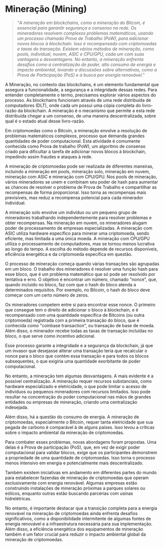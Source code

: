 # Mineração (Mining)

>"*A mineração em blockchains, como a mineração do Bitcoin, é essencial para garantir segurança e consenso na rede. Os mineradores resolvem complexos problemas matemáticos, usando um processo chamado Prova de Trabalho (PoW), para adicionar novos blocos à blockchain. Isso é recompensado com criptomoedas e taxas de transação. Existem vários métodos de mineração, como pools, individual, nuvem, ASIC e CPU/GPU, cada um com suas vantagens e desvantagens. No entanto, a mineração enfrenta desafios como a centralização de poder, alto consumo de energia e impacto ambiental, levando a discussões sobre alternativas, como a Prova de Participação (PoS) e a busca por energia renovável.*"

A Mineração, no contexto das blockchains, é um elemento fundamental que assegura a funcionalidade, a segurança e a integridade dessas redes. Para entender completamente o termo, precisamos explorar vários aspectos do processo. As blockchains funcionam através de uma rede distribuída de computadores (DLT), onde cada um possui uma cópia completa do livro-razão da blockchain. A mineração é o mecanismo que permite a esta rede distribuída chegar a um consenso, de uma maneira descentralizada, sobre qual é o estado atual desse livro-razão.

Em criptomoedas como o Bitcoin, a mineração envolve a resolução de problemas matemáticos complexos, processo que demanda grandes quantidades de poder computacional. Esta atividade é comumente conhecida como Prova de trabalho (PoW), um algoritmo de consenso criado para dificultar a tarefa de adicionar novos blocos à blockchain, impedindo assim fraudes e ataques à rede.

A mineração de criptomoedas pode ser realizada de diferentes maneiras, incluindo a mineração em pools, mineração solo, mineração em nuvem, mineração com ASIC e mineração com CPU/GPU. Nos pools de mineração, vários mineradores se unem e combinam seu poder de hash para aumentar as chances de resolver o problema de Prova de Trabalho e compartilhar as recompensas de forma proporcional. Isso torna as recompensas mais previsíveis, mas reduz a recompensa potencial para cada minerador individual. 

A mineração solo envolve um indivíduo ou um pequeno grupo de mineradores trabalhando independentemente para resolver problemas e obter recompensas. Na mineração em nuvem, os mineradores alugam poder de processamento de empresas especializadas. A mineração com ASIC utiliza hardware específico para minerar uma criptomoeda, sendo eficiente, mas limitada a uma única moeda. A mineração com CPU/GPU utiliza o processamento de computadores, mas se tornou menos lucrativa ao longo do tempo. A escolha do método depende de recursos disponíveis, eficiência energética e da criptomoeda específica em questão.

O processo de mineração começa quando várias transações são agrupadas em um bloco. O trabalho dos mineradores é resolver uma função hash para esse bloco, que é um problema matemático que só pode ser resolvido por tentativa e erro. O objetivo é encontrar um número, chamado "nonce", que, quando incluído no bloco, faz com que o hash do bloco atenda a determinados requisitos. Por exemplo, no Bitcoin, o hash do bloco deve começar com um certo número de zeros.

Os mineradores competem entre si para encontrar esse nonce. O primeiro que consegue tem o direito de adicionar o bloco à blockchain, e é recompensado com uma quantidade específica de Bitcoins (ou outra criptomoeda) registrada com a primeira transação do bloco, que é conhecida como "coinbase transaction", ou transação de base de moeda. Além disso, o minerador recebe todas as taxas de transação incluídas no bloco, o que serve como incentivo adicional.

Esse processo garante a integridade e a segurança da blockchain, já que um invasor que desejasse alterar uma transação teria que recalcular o nonce para o bloco que contém essa transação e para todos os blocos subsequentes, o que exigiria uma quantidade exorbitante de poder computacional. 

No entanto, a mineração tem algumas desvantagens. A mais evidente é a possível centralização. A mineração requer recursos substanciais, como hardware especializado e eletricidade, o que pode limitar o acesso de indivíduos ou pequenos mineradores com recursos limitados. Isso pode resultar na concentração do poder computacional nas mãos de grandes entidades ou empresas de mineração, criando uma centralização indesejada.

Além disso, há a questão do consumo de energia. A mineração de criptomoedas, especialmente o Bitcoin, requer tanta eletricidade que sua pegada de carbono é comparável à de alguns países. Isso levou a críticas sobre o impacto ambiental da mineração de criptomoedas.

Para combater esses problemas, novas abordagens foram propostas. Uma delas é a Prova de participação (PoS), que, em vez de exigir poder computacional para validar blocos, exige que os participantes demonstrem a propriedade de uma quantidade de criptomoedas. Isso torna o processo menos intensivo em energia e potencialmente mais descentralizado.

Também existem iniciativas em andamento em diferentes partes do mundo para estabelecer fazendas de mineração de criptomoedas que operam exclusivamente com energia renovável. Algumas empresas estão construindo instalações de mineração próximas a parques solares ou eólicos, enquanto outras estão buscando parcerias com usinas hidrelétricas.

No entanto, é importante destacar que a transição completa para a energia renovável na mineração de criptomoedas ainda enfrenta desafios significativos, como a disponibilidade intermitente de algumas fontes de energia renovável e a infraestrutura necessária para sua implementação. Além disso, a eficiência energética dos equipamentos de mineração também é um fator crucial para reduzir o impacto ambiental global da mineração de criptomoedas.